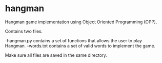 # hangman
Hangman game implementation using Object Oriented Programming (OPP).

Contains two files.

-hangman.py contains a set of functions that allows the user to play Hangman.
-words.txt contains a set of valid words to implement the game.

Make sure all files are saved in the same directory.
